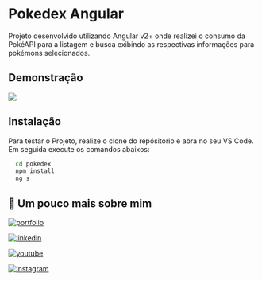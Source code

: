 
# Pokedex Angular

Projeto desenvolvido utilizando Angular v2+ onde realizei o consumo da PokéAPI para a listagem e busca exibindo as respectivas informações para pokémons selecionados.
## Demonstração
<img src="/src/assets/pokedex_demoapp.gif">

## Instalação

Para testar o Projeto, realize o clone do repósitorio e abra no seu VS Code. Em seguida execute os comandos abaixos:

```bash
  cd pokedex
  npm install
  ng s
```
    
## 🔗 Um pouco mais sobre mim
[![portfolio](https://img.shields.io/badge/meu_portfolio-000?style=for-the-badge&logo=ko-fi&logoColor=white)](https://jamersondev.tech)

[![linkedin](https://img.shields.io/badge/linkedin-0A66C2?style=for-the-badge&logo=linkedin&logoColor=white)](https://www.linkedin.com/in/jamersonsouza)

[![youtube](https://img.shields.io/badge/youtube-fc0000?style=for-the-badge&logo=youtube&logoColor=white)](https://www.youtube.com/channel/UCxApzg-p6Q4kMm30c84x-Qw)


[![instagram](https://img.shields.io/badge/instagram-ec133b?style=for-the-badge&logo=youtube&logoColor=white)](https://www.instagram.com/jamerson.zip/)
